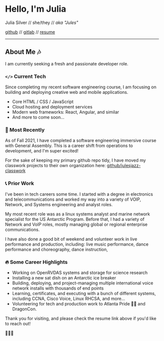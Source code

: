 
# Hello, I'm Julia

Julia Silver // she/they // *aka "Jules"*  

[github](https://github.com/julesjazz/) // [gitlab](https://gitlab.com/julesjazz/) // [resume](https://docs.google.com/document/d/1iA91oAfNkwkAsTC2YwOPPMvsINR_tnbhHY2as2d-9sc/edit?usp=sharing)
<hr/>

## About Me 🎶
I am currently seeking a fresh and passionate developer role.  

### `</>` Current Tech 
Since completing my recent software engineering course, I am focusing on building and deploying creative web and mobile applications. 
- Core HTML / CSS / JavaScript 
- Cloud hosting and deployment services
- Modern web frameworks: React, Angular, and similar
- And more to come soon...

### 🚢 Most Recently 
As of Fall 2021, I have completed a software engineering immersive course with General Assembly. This is a career shift from operations to development, and I'm super excited!  

For the sake of keeping my primary github repo tidy, I have moved my classwork projects to their own organization here: [github/julesjazz-classwork](https://github.com/julesjazz-classwork)

### 📞 Prior Work 
I've been in tech careers some time. I started with a degree in electronics and telecommunications and worked my way into a variety of VOIP, Network, and Systems engineering and analyst roles.    

My most recent role was as a linux systems analyst and marine network specialist for the US Antarctic Program. Before that, I had a variety of Network and VoIP roles, mostly managing global or regional enterprise communications.  

I have also done a good bit of weekend and volunteer work in live performance and production, including: live music performance, dance performance and choreography, dance instruction, 

### 🔥 Some Career Highlights 
- Working on OpenRVDAS systems and storage for science research
- Installing a new sat dish on an Antarctic ice breaker
- Building, deploying, and project-managing multiple international voice network installs with thousands of end points
- Learning, certificates, and executing with a bunch of different systems, including CCNA, Cisco Voice, Linux RHCSA, and more...
- Volunteering for tech and production work to Atlanta Pride 🏳️‍🌈 and DragonCon.


Thank you for visiting, and please check the resume link above if you'd like to reach out!

🙈🙉🙊
